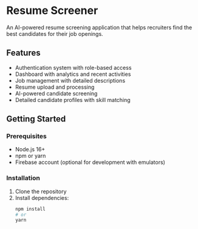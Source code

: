 # Resume Screener

An AI-powered resume screening application that helps recruiters find the best candidates for their job openings.

## Features

- Authentication system with role-based access
- Dashboard with analytics and recent activities
- Job management with detailed descriptions
- Resume upload and processing
- AI-powered candidate screening
- Detailed candidate profiles with skill matching

## Getting Started

### Prerequisites

- Node.js 16+
- npm or yarn
- Firebase account (optional for development with emulators)

### Installation

1. Clone the repository
2. Install dependencies:
   ```bash
   npm install
   # or
   yarn

